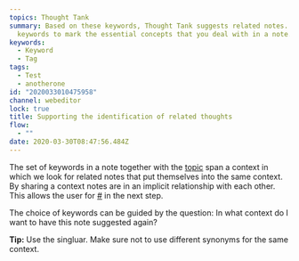 ```yaml
---
topics: Thought Tank
summary: Based on these keywords, Thought Tank suggests related notes. Use
  keywords to mark the essential concepts that you deal with in a note.
keywords:
  - Keyword
  - Tag
tags:
  - Test
  - anotherone
id: "2020033010475958"
channel: webeditor
lock: true
title: Supporting the identification of related thoughts
flow:
  - ""
date: 2020-03-30T08:47:56.484Z
---
```

The set of keywords in a note together with the [topic](2020033010363597) span a context in which we look for related notes that put themselves into the same context. By sharing a context notes are in an implicit relationship with each other. This allows the user for [#](notes/2020041312255463-knowledge-generation-by-transforming-implicit-into-explicit-relationships/) in the next step.

The choice of keywords can be guided by the question: In what context do I want to have this note suggested again?

**Tip:** Use the singluar. Make sure not to use different synonyms for the same context.